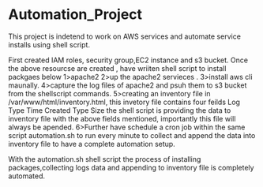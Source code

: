 # Automation_Project
This project is indetend to work on AWS services and automate service installs using shell script.

First created IAM roles, security group,EC2 instance and s3 bucket.
Once the above resourcse are created , have wriiten shell script to install packgaes below
1>apache2
2>up the apache2 servieces .
3>install aws cli maunally.
4>capture the log files of apache2 and psuh them to s3 bucket from the shellscript commands.
5>creating an inventory file in /var/www/html/inventory.html, this invetory file contains four feilds 
Log Type         Time Created         Type        Size
the shell script is providing the data to inventory file with the above fields mentioned, importantly this file will always be apended.
6>Further have schedule a cron job  within the same script automation.sh to run every minute to collect and append the data into inventory file
to have a  complete automation setup.

With the automation.sh shell script the process of installing packages,collecting logs data  and appending to inventory file is completely automated.
